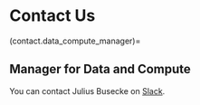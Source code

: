 # Contact Us

(contact.data_compute_manager)=
## Manager for Data and Compute
You can contact Julius Busecke on [Slack](https://leap-nsf-stc.slack.com/team/U03MSCLCTRA).
